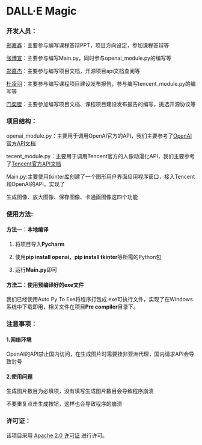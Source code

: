 # DALL·E Magic

### 开发人员：

[郑嘉鑫](https://github.com/xhfandm)：主要参与编写课程答辩PPT，项目方向设定，参加课程答辩等

[张博宣](https://github.com/zbxxbz)：主要参与编写Main.py，同时参与openai_module.py的编写等

[郑嘉杰](https://github.com/zhengjiajie2)：主要参与编写项目文档，开源项目api文档查阅等

[杜凌羽](https://github.com/githubzuoye)：主要参与编写课程项目建设发布报告，参与编写tencent_module.py的编写等

[门奕锟](https://github.com/jokermxm)：主要参加编写项目文档、课程项目建设发布报告的编写，挑选开源协议等



### 项目结构：

openai_module.py：主要用于调用OpenAI官方的API，我们主要参考了[OpenAI官方API文档](https://platform.openai.com/docs/api-reference)

tecent_module.py：主要用于调用Tencent官方的人像动漫化API，我们主要参考了[Tencent官方API文档](https://cloud.tencent.com/document/product/1202/41967)

Main.py:主要使用tkinter库创建了一个图形用户界面应用程序窗口，接入Tencent和OpenAI的API，实现了

生成图像、放大图像、保存图像、卡通画图像这四个功能



### 使用方法:

#### 方法一：本地编译

1. 将项目导入**Pycharm**

2. 使用**pip install openai**，**pip install tkinter**等所需的Python包

3. 运行**Main.py**即可

#### 方法二：使用预编译好的exe文件

我们已经使用Auto Py To Exe将程序打包成.exe可执行文件，实现了在Windows系统中下载即用，相关文件在项目**Pre compiler**目录下。



### 注意事项：

#### 1.网络环境

OpenAI的API禁止国内访问，在生成图片时需要挂非亚洲代理，国内请求API会导致封号

#### 2.使用问题

生成图片数目为必填项，没有填写生成图片数目会导致程序崩溃

不要重复点击生成按钮，这样也会导致程序的崩溃



### 许可证：

该项目采用 [Apache 2.0 许可证](https://www.apache.org/licenses/LICENSE-2.0) 进行许可。

